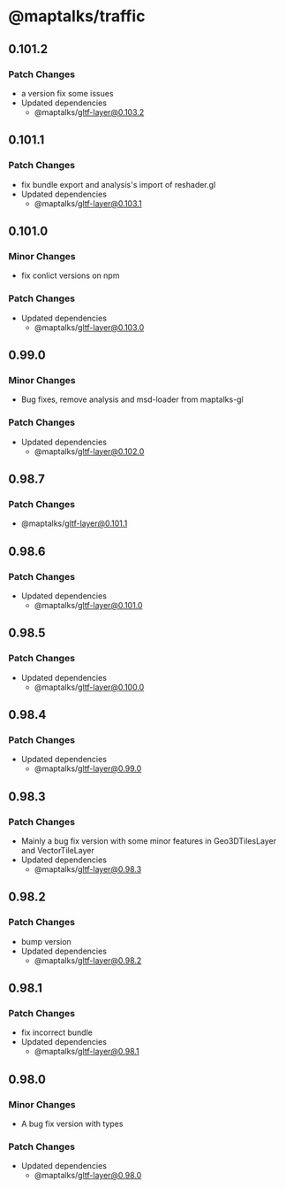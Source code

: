 # @maptalks/traffic

## 0.101.2

### Patch Changes

- a version fix some issues
- Updated dependencies
  - @maptalks/gltf-layer@0.103.2

## 0.101.1

### Patch Changes

- fix bundle export and analysis's import of reshader.gl
- Updated dependencies
  - @maptalks/gltf-layer@0.103.1

## 0.101.0

### Minor Changes

- fix conlict versions on npm

### Patch Changes

- Updated dependencies
  - @maptalks/gltf-layer@0.103.0

## 0.99.0

### Minor Changes

- Bug fixes, remove analysis and msd-loader from maptalks-gl

### Patch Changes

- Updated dependencies
  - @maptalks/gltf-layer@0.102.0

## 0.98.7

### Patch Changes

- @maptalks/gltf-layer@0.101.1

## 0.98.6

### Patch Changes

- Updated dependencies
  - @maptalks/gltf-layer@0.101.0

## 0.98.5

### Patch Changes

- Updated dependencies
  - @maptalks/gltf-layer@0.100.0

## 0.98.4

### Patch Changes

- Updated dependencies
  - @maptalks/gltf-layer@0.99.0

## 0.98.3

### Patch Changes

- Mainly a bug fix version with some minor features in Geo3DTilesLayer and VectorTileLayer
- Updated dependencies
  - @maptalks/gltf-layer@0.98.3

## 0.98.2

### Patch Changes

- bump version
- Updated dependencies
  - @maptalks/gltf-layer@0.98.2

## 0.98.1

### Patch Changes

- fix incorrect bundle
- Updated dependencies
  - @maptalks/gltf-layer@0.98.1

## 0.98.0

### Minor Changes

- A bug fix version with types

### Patch Changes

- Updated dependencies
  - @maptalks/gltf-layer@0.98.0
